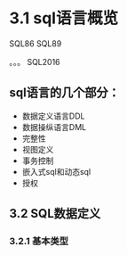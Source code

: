 # 3.1 sql语言概览
SQL86
SQL89

。。。
SQL2016
## sql语言的几个部分：
* 数据定义语言DDL
* 数据操纵语言DML
* 完整性
* 视图定义
* 事务控制
* 嵌入式sql和动态sql
* 授权
## 3.2 SQL数据定义
### 3.2.1 基本类型
